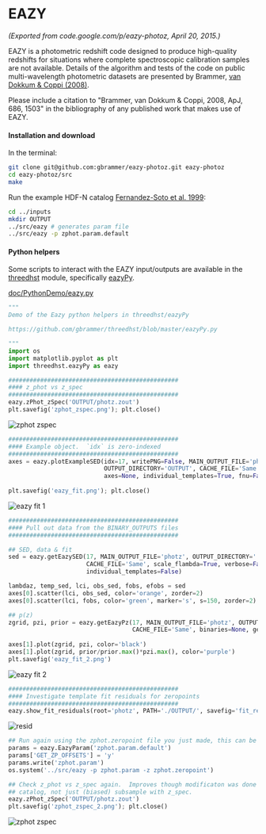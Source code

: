 # EAZY
*(Exported from code.google.com/p/eazy-photoz, April 20, 2015.)*

EAZY is a photometric redshift code designed to produce high-quality redshifts for situations where complete spectroscopic calibration samples are not available. Details of the algorithm and tests of the code on public multi-wavelength photometric datasets are presented by Brammer, [van Dokkum & Coppi (2008)](http://adsabs.harvard.edu/abs/2008ApJ...686.1503B).

Please include a citation to "Brammer, van Dokkum & Coppi, 2008, ApJ, 686, 1503" in the bibliography of any published work that makes use of EAZY.

#### Installation and download

In the terminal:

```bash
git clone git@github.com:gbrammer/eazy-photoz.git eazy-photoz
cd eazy-photoz/src
make
```

Run the example HDF-N catalog [Fernandez-Soto et al. 1999](http://adsabs.harvard.edu/abs/1999ApJ...513...34F):

```bash
cd ../inputs
mkdir OUTPUT
../src/eazy # generates param file
../src/eazy -p zphot.param.default
```

#### Python helpers

Some scripts to interact with the EAZY input/outputs are available in the [threedhst](https://github.com/gbrammer/threedhst) module, specifically [eazyPy](https://github.com/gbrammer/threedhst/blob/master/eazyPy.py).

[doc/PythonDemo/eazy.py](doc/PythonDemo/eazy.py)
```python
"""
Demo of the Eazy python helpers in threedhst/eazyPy

https://github.com/gbrammer/threedhst/blob/master/eazyPy.py

"""
import os
import matplotlib.pyplot as plt
import threedhst.eazyPy as eazy

################################################
#### z_phot vs z_spec
################################################
eazy.zPhot_zSpec('OUTPUT/photz.zout')
plt.savefig('zphot_zspec.png'); plt.close()
```

![zphot zspec](https://raw.githubusercontent.com/gbrammer/eazy-photoz/master/doc/PythonDemo/zphot_zspec.png)

```python
################################################
#### Example object.  `idx` is zero-indexed
################################################
axes = eazy.plotExampleSED(idx=17, writePNG=False, MAIN_OUTPUT_FILE='photz',
                           OUTPUT_DIRECTORY='OUTPUT', CACHE_FILE='Same', lrange=[3800, 3.e4],
                           axes=None, individual_templates=True, fnu=False)
                           
plt.savefig('eazy_fit.png'); plt.close()
```
![eazy fit 1](https://raw.githubusercontent.com/gbrammer/eazy-photoz/master/doc/PythonDemo/eazy_fit.png)

```python
################################################
#### Pull out data from the BINARY_OUTPUTS files
################################################

## SED, data & fit
sed = eazy.getEazySED(17, MAIN_OUTPUT_FILE='photz', OUTPUT_DIRECTORY='./OUTPUT',
                      CACHE_FILE='Same', scale_flambda=True, verbose=False,
                      individual_templates=False)

lambdaz, temp_sed, lci, obs_sed, fobs, efobs = sed
axes[0].scatter(lci, obs_sed, color='orange', zorder=2)
axes[0].scatter(lci, fobs, color='green', marker='s', s=150, zorder=2)

## p(z)
zgrid, pzi, prior = eazy.getEazyPz(17, MAIN_OUTPUT_FILE='photz', OUTPUT_DIRECTORY='./OUTPUT',
                                   CACHE_FILE='Same', binaries=None, get_prior=True)
                                   
axes[1].plot(zgrid, pzi, color='black')
axes[1].plot(zgrid, prior/prior.max()*pzi.max(), color='purple')
plt.savefig('eazy_fit_2.png')
```
![eazy fit 2](https://raw.githubusercontent.com/gbrammer/eazy-photoz/master/doc/PythonDemo/eazy_fit_2.png)

```python
################################################
#### Investigate template fit residuals for zeropoints
################################################
eazy.show_fit_residuals(root='photz', PATH='./OUTPUT/', savefig='fit_residuals.png', adjust_zeropoints='zphot.zeropoint', fix_filter=None, ref_filter=28, get_resid=False, wclip=[1200, 30000.0])
```
![resid](https://raw.githubusercontent.com/gbrammer/eazy-photoz/master/doc/PythonDemo/fit_residuals.png)

```python
## Run again using the zphot.zeropoint file you just made, this can be done iteratively
params = eazy.EazyParam('zphot.param.default')
params['GET_ZP_OFFSETS'] = 'y'
params.write('zphot.param')
os.system('../src/eazy -p zphot.param -z zphot.zeropoint')

## Check z_phot vs z_spec again.  Improves though modificaton was done with *all* objects in the 
## catalog, not just (biased) subsample with z_spec.
eazy.zPhot_zSpec('OUTPUT/photz.zout')
plt.savefig('zphot_zspec_2.png'); plt.close()
```
![zphot zspec](https://raw.githubusercontent.com/gbrammer/eazy-photoz/master/doc/PythonDemo/zphot_zspec_2.png)
